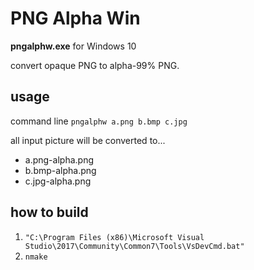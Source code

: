 # PNG Alpha Win

**pngalphw.exe** for Windows 10

convert opaque PNG to alpha-99% PNG.

## usage

command line `pngalphw a.png b.bmp c.jpg`

all input picture will be converted to...

* a.png-alpha.png
* b.bmp-alpha.png
* c.jpg-alpha.png

## how to build

1. `"C:\Program Files (x86)\Microsoft Visual Studio\2017\Community\Common7\Tools\VsDevCmd.bat"`
2. `nmake`
